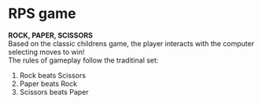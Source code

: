 # RPS game<br>
**ROCK, PAPER, SCISSORS**<br>
Based on the classic childrens game, the player interacts with the computer selecting moves to win!<br>
The rules of gameplay follow the traditinal set:<br>
1. Rock beats Scissors
2. Paper beats Rock
3. Scissors beats Paper
